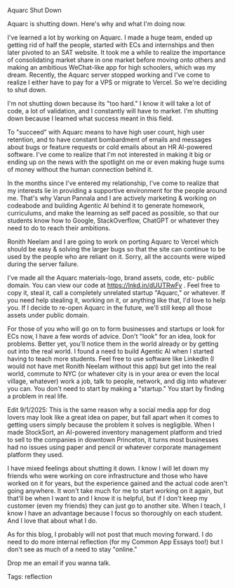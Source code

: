 Aquarc Shut Down

Aquarc is shutting down. Here's why and what I'm doing now.

I've learned a lot by working on Aquarc. I made a huge team, ended up getting rid of half the people, started with ECs and internships and then later pivoted to an SAT website. It took me a while to realize the importance of consolidating market share in one market before moving onto others and making an ambitious WeChat-like app for high schoolers, which was my dream. Recently, the Aquarc server stopped working and I've come to realize I either have to pay for a VPS or migrate to Vercel. So we're deciding to shut down.

I'm not shutting down because its "too hard." I know it will take a lot of code, a lot of validation, and I constantly will have to market. I'm shutting down because I learned what success meant in this field.

To "succeed" with Aquarc means to have high user count, high user retention, and to have constant bombardment of emails and messages about bugs or feature requests or cold emails about an HR AI-powered software. I've come to realize that I'm not interested in making it big or ending up on the news with the spotlight on me or even making huge sums of money without the human connection behind it.

In the months since I've entered my relationship, I've come to realize that my interests lie in providing a supportive environment for the people around me. That's why Varun Pannala and I are actively marketing & working on codeabode and building Agentic AI behind it to generate homework, curriculums, and make the learning as self paced as possible, so that our students know how to Google, StackOverflow, ChatGPT or whatever they need to do to reach their ambitions. 

Ronith Neelam and I are going to work on porting Aquarc to Vercel which should be easy & solving the larger bugs so that the site can continue to be used by the people who are reliant on it. Sorry, all the accounts were wiped during the server failure. 

I've made all the Aquarc materials-logo, brand assets, code, etc- public domain. You can view our code at https://lnkd.in/dUUTRwFy . Feel free to copy it, steal it, call a completely unrelated startup "Aquarc," or whatever. If you need help stealing it, working on it, or anything like that, I'd love to help you. If I decide to re-open Aquarc in the future, we'll still keep all those assets under public domain.

For those of you who will go on to form businesses and startups or look for ECs now, I have a few words of advice. Don't "look" for an idea, look for problems. Better yet, you'll notice them in the world already or by getting out into the real world. I found a need to build Agentic AI when I started having to teach more students. Feel free to use software like LinkedIn (I would not have met Ronith Neelam without this app) but get into the real world, commute to NYC (or whatever city is in your area or even the local village, whatever) work a job, talk to people, network, and dig into whatever you can. You don't need to start by making a "startup." You start by finding a problem in real life. 

Edit 9/1/2025: This is the same reason why a social media app for dog lovers may look like a great idea on paper, but fall apart when it comes to getting users simply because the problem it solves is negligible. When I made StockSort, an AI-powered inventory management platform and tried to sell to the companies in downtown Princeton, it turns most businesses had no issues using paper and pencil or whatever corporate management platform they used.

I have mixed feelings about shutting it down. I know I will let down my friends who were working on core infrastructure and those who have worked on it for years, but the experience gained and the actual code aren't going anywhere. It won't take much for me to start working on it again, but that'll be when I want to and I know it is helpful, but if I don't keep my customer (even my friends) they can just go to another site. When I teach, I know I have an advantage because I focus so thoroughly on each student. And I love that about what I do.

As for this blog, I probably will not post that much moving forward. I do need to do more internal reflection (for my Common App Essays too!) but I don't see as much of a need to stay "online."

Drop me an email if you wanna talk.

Tags: reflection
